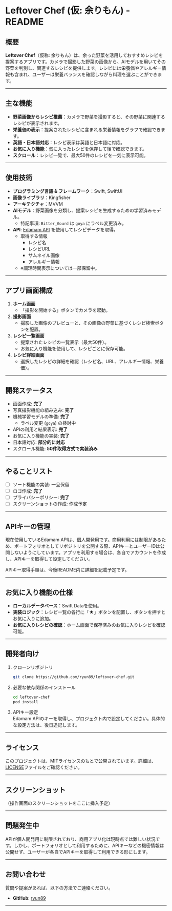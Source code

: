 # Leftover Chef (仮: 余りもん) - README

## 概要

**Leftover Chef**（仮称: 余りもん）は、余った野菜を活用しておすすめレシピを提案するアプリです。カメラで撮影した野菜の画像から、AIモデルを用いてその野菜を判別し、関連するレシピを提供します。レシピには栄養価やアレルギー情報も含まれ、ユーザーは栄養バランスを確認しながら料理を選ぶことができます。

---

## 主な機能

- **野菜画像からレシピ推薦**：カメラで野菜を撮影すると、その野菜に関連するレシピが表示されます。
- **栄養価の表示**：提案されたレシピに含まれる栄養情報をグラフで確認できます。
- **英語・日本語対応**：レシピ表示は英語と日本語に対応。
- **お気に入り機能**：気に入ったレシピを保存して後で確認できます。
- **スクロール**：レシピ一覧で、最大50件のレシピを一気に表示可能。

---

## 使用技術

- **プログラミング言語 & フレームワーク**：Swift, SwiftUI
- **画像ライブラリ**：Kingfisher
- **アーキテクチャ**：MVVM
- **AIモデル**：野菜画像を分類し、提案レシピを生成するための学習済みモデル。
  - 特記事項: `Bitter_Gourd` は `goya` にラベル変更済み。
- **API**: [Edamam API](https://www.edamam.com/) を使用してレシピデータを取得。
  - 取得する情報
    - レシピ名
    - レシピURL
    - サムネイル画像
    - アレルギー情報
  - ※調理時間表示については一部保留中。

---

## アプリ画面構成

1. **ホーム画面**  
   - 「撮影を開始する」ボタンでカメラを起動。
2. **撮影画面**  
   - 撮影した画像のプレビューと、その画像の野菜に基づくレシピ検索ボタンを配置。
3. **レシピ一覧画面**  
   - 提案されたレシピの一覧表示（最大50件）。
   - お気に入り機能を使用して、レシピごとに保存可能。
4. **レシピ詳細画面**  
   - 選択したレシピの詳細を確認（レシピ名、URL、アレルギー情報、栄養価）。

---

## 開発ステータス

- 画面作成: **完了**
- 写真撮影機能の組み込み: **完了**
- 機械学習モデルの準備: **完了**
  - ラベル変更 (`goya`) の検討中
- APIの利用と結果表示: **完了**
- お気に入り機能の実装: **完了**
- 日本語対応: **部分的に対応**
- スクロール機能: **50件取得方式で実装済み**

---

## やることリスト

- [ ] ソート機能の実装: 一旦保留
- [ ] ロゴ作成: **完了**
- [ ] プライバシーポリシー: **完了**
- [ ] スクリーンショットの作成: 作成予定

---

## APIキーの管理

現在使用しているEdamam APIは、個人開発用です。商用利用には制限があるため、ポートフォリオとしてリポジトリを公開する際、APIキーとユーザーIDは公開しないようにしています。アプリを利用する場合は、各自でアカウントを作成し、APIキーを取得して設定してください。

APIキー取得手順は、今後README内に詳細を記載予定です。

---

## お気に入り機能の仕様

- **ローカルデータベース**：Swift Dataを使用。
- **実装ロジック**：レシピ一覧の各行に「★」ボタンを配置し、ボタンを押すとお気に入りに追加。
- **お気に入りレシピの確認**：ホーム画面で保存済みのお気に入りレシピを確認可能。

---

## 開発者向け

1. クローンリポジトリ

    ```bash
    git clone https://github.com/ryun89/leftover-chef.git
    ```

2. 必要な依存関係のインストール

    ```bash
    cd leftover-chef
    pod install
    ```

3. APIキー設定  
   Edamam APIのキーを取得し、プロジェクト内で設定してください。具体的な設定方法は、後日追記します。

---

## ライセンス

このプロジェクトは、MITライセンスのもとで公開されています。詳細は、[LICENSE](./LICENSE)ファイルをご確認ください。

---

## スクリーンショット

（操作画面のスクリーンショットをここに挿入予定）

---

## 問題発生中

APIが個人開発用に制限されており、商用アプリ化は現時点では難しい状況です。しかし、ポートフォリオとして利用するために、APIキーなどの機密情報は公開せず、ユーザーが各自でAPIキーを取得して利用できる形にします。

--- 

## お問い合わせ

質問や提案があれば、以下の方法でご連絡ください。

- **GitHub**: [ryun89](https://github.com/ryun89)

---
